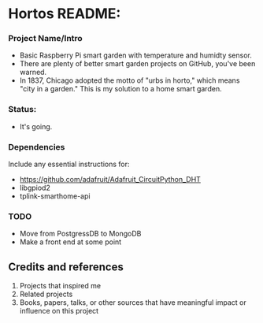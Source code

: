 # Hortos README:

### Project Name/Intro

- Basic Raspberry Pi smart garden with temperature and humidty sensor.
- There are plenty of better smart garden projects on GitHub, you've been warned.
- In 1837, Chicago adopted the motto of "urbs in horto," which means "city in a garden." This is my solution to a home smart garden. 
  
### Status:  
- It's going.

### Dependencies
Include any essential instructions for:
- https://github.com/adafruit/Adafruit_CircuitPython_DHT
- libgpiod2
- tplink-smarthome-api

### TODO
- Move from PostgressDB to MongoDB
- Make a front end at some point

## Credits and references

1. Projects that inspired me
2. Related projects
3. Books, papers, talks, or other sources that have meaningful impact or influence on this project